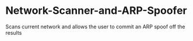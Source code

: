 # Network-Scanner-and-ARP-Spoofer
Scans current network and allows the user to commit an ARP spoof off the results 
